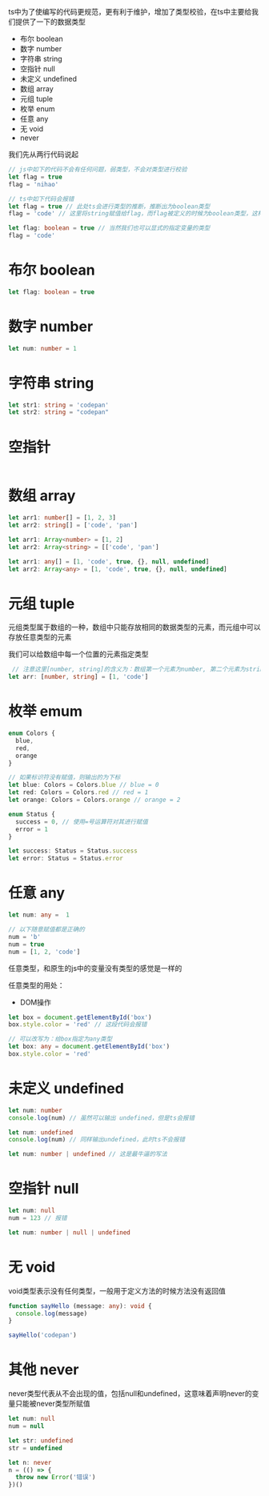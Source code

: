 ts中为了使编写的代码更规范，更有利于维护，增加了类型校验，在ts中主要给我们提供了一下的数据类型
 * 布尔 boolean
 * 数字 number
 * 字符串 string
 * 空指针 null
 * 未定义 undefined
 * 数组 array
 * 元组 tuple
 * 枚举 enum
 * 任意 any
 * 无 void
 * never


我们先从两行代码说起
```js
// js中如下的代码不会有任何问题，弱类型，不会对类型进行校验
let flag = true
flag = 'nihao'
```

```ts
// ts中如下代码会报错
let flag = true // 此处ts会进行类型的推断，推断出为boolean类型
flag = 'code' // 这里将string赋值给flag，而flag被定义的时候为boolean类型，这样就会报错
```

```ts
let flag: boolean = true // 当然我们也可以显式的指定变量的类型
flag = 'code'
```
# 布尔 boolean
```ts
let flag: boolean = true
```
# 数字 number
```ts
let num: number = 1
```
# 字符串 string
```ts
let str1: string = 'codepan'
let str2: string = "codepan"
```
# 空指针
```ts
```

# 数组 array
```ts
let arr1: number[] = [1, 2, 3]
let arr2: string[] = ['code', 'pan']
```
```ts
let arr1: Array<number> = [1, 2]
let arr2: Array<string> = [['code', 'pan']
```
```ts
let arr1: any[] = [1, 'code', true, {}, null, undefined]
let arr2: Array<any> = [1, 'code', true, {}, null, undefined]
```
# 元组 tuple
元组类型属于数组的一种，数组中只能存放相同的数据类型的元素，而元组中可以存放任意类型的元素

我们可以给数组中每一个位置的元素指定类型
```ts
 // 注意这里[number, string]的含义为：数组第一个元素为number, 第二个元素为string，并且必须是两个元素，缺一个都会报错
let arr: [number, string] = [1, 'code']
```
# 枚举 emum
```ts
enum Colors {
  blue,
  red,
  orange
}

// 如果标识符没有赋值，则输出的为下标
let blue: Colors = Colors.blue // blue = 0
let red: Colors = Colors.red // red = 1
let orange: Colors = Colors.orange // orange = 2
```
```ts
enum Status {
  success = 0, // 使用=号运算符对其进行赋值
  error = 1
}

let success: Status = Status.success
let error: Status = Status.error
```
# 任意 any
```ts
let num: any =  1

// 以下随意赋值都是正确的
num = 'b'
num = true
num = [1, 2, 'code']
```
任意类型，和原生的js中的变量没有类型的感觉是一样的

任意类型的用处：
* DOM操作
```ts
let box = document.getElementById('box')
box.style.color = 'red' // 这段代码会报错
```

```ts
// 可以改写为：给box指定为any类型
let box: any = document.getElementById('box')
box.style.color = 'red'
```
# 未定义 undefined
```ts
let num: number
console.log(num) // 虽然可以输出 undefined，但是ts会报错
```
```ts
let num: undefined
console.log(num) // 同样输出undefined，此时ts不会报错
```
```ts
let num: number | undefined // 这是最牛逼的写法
```
# 空指针 null
```ts
let num: null
num = 123 // 报错
```
```ts
let num: number | null | undefined
```
# 无 void
void类型表示没有任何类型，一般用于定义方法的时候方法没有返回值
```ts
function sayHello (message: any): void {
  console.log(message)
}

sayHello('codepan')
```
# 其他 never
never类型代表从不会出现的值，包括null和undefined，这意味着声明never的变量只能被never类型所赋值
```ts
let num: null
num = null
```
```ts
let str: undefined
str = undefined
```
```ts
let n: never
n = (() => {
  throw new Error('错误')
})()
```